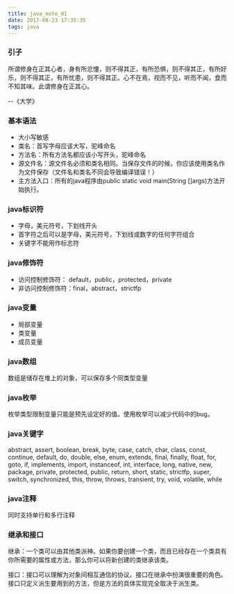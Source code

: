 ```yaml
---
title: java_note_01
date: 2017-08-23 17:35:35
tags: java
---
```

### 引子

所谓修身在正其心者，身有所忿懥，则不得其正，有所恐惧，则不得其正，有所好乐，则不得其正，有所忧患，则不得其正。心不在焉，视而不见，听而不闻，食而不知其味。此谓修身在正其心。

--《大学》

### 基本语法

- 大小写敏感
- 类名：首写字母应该大写，驼峰命名
- 方法名：所有方法名都应该小写开头，驼峰命名
- 源文件名：源文件名必须和类名相同。当保存文件的时候，你应该使用类名作为文件保存（文件名和类名不同会导致编译错误！）
- 主方法入口：所有的java程序由public static void main(String []args)方法开始执行。

### java标识符

- 字母，美元符号，下划线开头
- 首字符之后可以是字母，美元符号，下划线或数字的任何字符组合
- 关键字不能用作标志符

### java修饰符

- 访问控制修饰符： default，public，protected，private
- 非访问控制修饰符：final，abstract，strictfp

### java变量

- 局部变量
- 类变量
- 成员变量

### java数组

数组是储存在堆上的对象，可以保存多个同类型变量

### java枚举

枚举类型限制变量只能是预先设定好的值。使用枚举可以减少代码中的bug。

### java关键字

abstract, assert, boolean, break, byte, case, catch, char, class, const, continue, default, do, double, else, enum, extends, final, finally, float, for, goto, if, implements, import, instanceof, int, interface, long, native, new, package, private, protected, public, return, short, static, strictfp, super, switch, synchronized, this, throw, throws, transient, try, void, volatile, while

### java注释

同时支持单行和多行注释

### 继承和接口

继承：一个类可以由其他类派神。如果你要创建一个类，而且已经存在一个类具有你所需要的属性或方法，那么你可以将新创建的类继承该类。

接口：接口可以理解为对象间相互通信的协议。接口在继承中扮演很重要的角色。接口只定义派生要用到的方法，但是方法的具体实现完全取决于派生类。